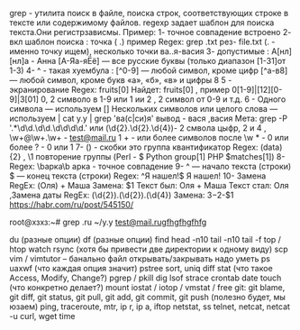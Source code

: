 grep - утилита поиск в файле, поиска строк, соответствующих строке в тексте или содержимому файлов. regexp задает шаблон для поиска текста.Они регистрзависмы.
Пример:
1- точное совпадение встроено
2- вкл шаблон поиска : точка ( .) пример Regex: grep \.txt рез- file.txt (\. - именно точку ищем), несколько точки ва..я-васия 
3- допустимые : А[нл][нл]а - Анна [А-Яа-яЁё]  — все русские буквы (только диапазон [1-31]от 1-3)
4- ^ - такая хуембула : [^0-9]  — любой символ, кроме цифр [^а-в8]  — любой символ, кроме букв «а», «б», «в» и цифры 8
5 - экранирование Regex: fruits\[0\] Найдет: fruits[0] , пример 0[1-9]|[12][0-9]|3[01] 0, 2 символо в 1-9 или 1 ии 2 , 2 символ от 0-9 и т.д.
6 - Одного символа — используем [] Нескольких символов или целого слова — используем | cat y.y | grep  'ва(с|си)я' вывод - вася ,васия
Мета:
grep  -P '.*\d\d\.\d\d\.\d\d\d\d.' или (\d{2}\.\d{2}.\d{4})- 2 смвола цыфр, 2 и 4 ,  \w+@\w+\.\w+ - test@mail.ru 1 + - или более символов после \w * - 0 или более ? - 0 или 1
7- () - скобки это группа  квантификатор Regex: (data){2} , \1 повторение группы (Perl - $  Python group[1] PHP $matches[1])
8- Regex: \bарка\b арка - точное совпадение
9- ^ — начало текста (строки) $ — конец текста (строки) Regex: ^Я нашел!$ Я нашел!
10- Замена RegEx: (Оля) \+ Маша Замена: $1 Текст был: Оля + Маша Текст стал: Оля ,Замена даты  RegEx: (\d{2})\.(\d{2})\.(\d{4}) Замена: $3-$2-$1
https://habr.com/ru/post/545150/

root@хзхз:~# grep .ru ~/y.y
test@mail.rugfhgfhgfhfg



















du (разные опции)
df (разные опции)
find
head -n10
tail -n10
tail -f
top / htop
watch
rsync (хотя бы привести две директории к одному виду)
scp
vim / vimtutor – банально файл открывать/закрывать надо уметь
ps uaxwf (что каждая опция значит)
pstree
sort, uniq
diff
stat (что такое Access, Modify, Change?)
pgrep / pkill
dig
lsof
strace
crontab
date
touch (что конкретно делает?)
mount
iostat / iotop /
vmstat / free
git: git blame, git diff, git status, git pull, git add, git commit, git push (полезно будет, мы юзаем)
ping, traceroute, mtr, ip r, ip a, iftop
netstat, ss
telnet, netcat, netcat -u
curl, wget
time


